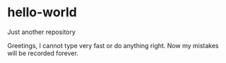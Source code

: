 # hello-world
Just another repository

Greetings, I cannot type very fast or do anything right. Now my mistakes will be recorded forever.
